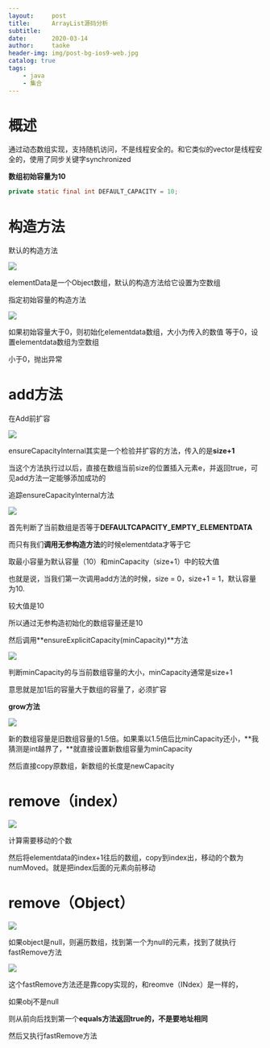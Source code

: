 ```yaml
---
layout:     post
title:      ArrayList源码分析
subtitle:   
date:       2020-03-14
author:     taoke
header-img: img/post-bg-ios9-web.jpg
catalog: true
tags:
    - java
    - 集合
---
```


# 概述

通过动态数组实现，支持随机访问，不是线程安全的。和它类似的vector是线程安全的，使用了同步关键字synchronized

**数组初始容量为10**

```java
private static final int DEFAULT_CAPACITY = 10;
```



# 构造方法

默认的构造方法

![](http://ww1.sinaimg.cn/large/006nwaiFly1gctsvlprhij30ma03t3yi.jpg)

elementData是一个Object数组，默认的构造方法给它设置为空数组



指定初始容量的构造方法

![](http://ww1.sinaimg.cn/large/006nwaiFly1gctsx9cp3bj317h0bdq3r.jpg)

如果初始容量大于0，则初始化elementdata数组，大小为传入的数值
等于0，设置elementdata数组为空数组

小于0，抛出异常



# add方法

在Add前扩容

![](http://ww1.sinaimg.cn/large/006nwaiFly1gctszgi2eej316g05qglu.jpg)



ensureCapacityInternal其实是一个检验并扩容的方法，传入的是**size+1**

当这个方法执行过以后，直接在数组当前size的位置插入元素e，并返回true，可见add方法一定能够添加成功的



追踪ensureCapacityInternal方法

![](http://ww1.sinaimg.cn/large/006nwaiFly1gctt8549o0j316d07paai.jpg)

首先判断了当前数组是否等于**DEFAULTCAPACITY_EMPTY_ELEMENTDATA**

而只有我们**调用无参构造方法**的时候elementdata才等于它

取最小容量为默认容量（10）和minCapacity（size+1）中的较大值

也就是说，当我们第一次调用add方法的时候，size = 0，size+1 = 1，默认容量为10.

较大值是10

所以通过无参构造初始化的数组容量还是10



然后调用**ensureExplicitCapacity(minCapacity)**方法

![](http://ww1.sinaimg.cn/large/006nwaiFly1gcttfo6e4kj316m0810t3.jpg)

判断minCapacity的与当前数组容量的大小，minCapacity通常是size+1

意思就是加1后的容量大于数组的容量了，必须扩容

**grow方法**

![](http://ww1.sinaimg.cn/large/006nwaiFly1gcttig0gqij316m0bmwfl.jpg)

新的数组容量是旧数组容量的1.5倍。如果乘以1.5倍后比minCapacity还小，**我猜测是int越界了，**就直接设置新数组容量为minCapacity



然后直接copy原数组，新数组的长度是newCapacity



# **remove（index）**

![](http://ww1.sinaimg.cn/large/006nwaiFly1gcttxldjl2j31380f4t9l.jpg)

计算需要移动的个数

然后将elementdata的index+1往后的数组，copy到index出，移动的个数为numMoved。就是把index后面的元素向前移动



# remove（Object）

![](http://ww1.sinaimg.cn/large/006nwaiFly1gctu0doxtuj317i0hamy3.jpg)

如果object是null，则遍历数组，找到第一个为null的元素，找到了就执行fastRemove方法

![](http://ww1.sinaimg.cn/large/006nwaiFly1gctu2c2dzyj316z08xt9b.jpg)

这个fastRemove方法还是靠copy实现的，和reomve（INdex）是一样的，



如果obj不是null

则从前向后找到第一个**equals方法返回true的，不是要地址相同**

然后又执行fastRemove方法